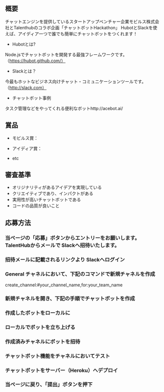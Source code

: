 ## 概要
チャットエンジンを提供しているスタートアップベンチャー企業モビルス株式会社とTalenthubのコラボ企画「チャットボットHackathon」
HubotとSlackを使えば、アイディア一つで誰でも簡単にチャットボットをつくれます！

* Hubotとは?

Node.jsでチャットボットを開発する最強フレームワークです。（https://hubot.github.com/）

* Slackとは？

今最もホットなビジネス向けチャット・コミュニケーションツールです。（http://slack.com）

* チャットボット事例

タスク管理などをやってくれる便利なボットhttp://acebot.ai/

## 賞品

* モビルス賞：

* アイディア賞：

* etc

## 審査基準

* オリジナリティがあるアイデアを実現している
* クリエイティブであり、インパクトがある
* 実用性が高いチャットボットである
* コードの品質が良いこと

## 応募方法

### 当ページの「応募」ボタンからエントリーをお願いします。TalentHubからメールで Slackへ招待いたします。

### 招待メールに記載されるリンクより Slackへログイン

### General チャネルにおいて、下記のコマンドで新規チャネルを作成    

create_channel:#your_channel_name,for:your_team_name

### 新規チャネルを開き、下記の手順でチャットボットを作成

### 作成したボットをローカルに

### ローカルでボットを立ち上げる

### 作成済みチャネルにボットを招待

### チャットボット機能をチャネルにおいてテスト

### チャットボットをサーバー（Heroku）へデプロイ

### 当ページに戻り、「提出」ボタンを押下
